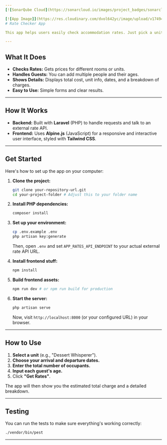 ```yaml
---
[![SonarQube Cloud](https://sonarcloud.io/images/project_badges/sonarcloud-light.svg)](https://sonarcloud.io/summary/new_code?id=hpmouton_web-dev-hpmouton)

[![App Image]](https://res.cloudinary.com/dvol642yc/image/upload/v1749460036/rate_zykui3.png)
# Rate Checker App

This app helps users easily check accommodation rates. Just pick a unit, your dates, and how many people are staying, and it'll show you the price!

---
```


##  What It Does

* **Checks Rates:** Gets prices for different rooms or units.
* **Handles Guests:** You can add multiple people and their ages.
* **Shows Details:** Displays total cost, unit info, dates, and a breakdown of charges.
* **Easy to Use:** Simple forms and clear results.

---

##  How It Works

* **Backend:** Built with **Laravel** (PHP) to handle requests and talk to an external rate API.
* **Frontend:** Uses **Alpine.js** (JavaScript) for a responsive and interactive user interface, styled with **Tailwind CSS**.

---

##  Get Started

Here's how to set up the app on your computer:

1.  **Clone the project:**
    ```bash
    git clone your-repository-url.git
    cd your-project-folder # Adjust this to your folder name
    ```

2.  **Install PHP dependencies:**
    ```bash
    composer install
    ```

3.  **Set up your environment:**
    ```bash
    cp .env.example .env
    php artisan key:generate
    ```
    Then, open `.env` and set `APP_RATES_API_ENDPOINT` to your actual external rate API URL.

4.  **Install frontend stuff:**
    ```bash
    npm install
    ```

5.  **Build frontend assets:**
    ```bash
    npm run dev # or npm run build for production
    ```

6.  **Start the server:**
    ```bash
    php artisan serve
    ```
    Now, visit `http://localhost:8000` (or your configured URL) in your browser.

---

##  How to Use

1.  **Select a unit** (e.g., "Dessert Whisperer").
2.  **Choose your arrival and departure dates.**
3.  **Enter the total number of occupants.**
4.  **Input each guest's age.**
5.  Click **"Get Rates"**.

The app will then show you the estimated total charge and a detailed breakdown.

---

##  Testing

You can run the tests to make sure everything's working correctly:

```bash
./vendor/bin/pest
```

---
